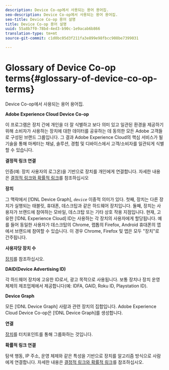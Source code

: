 ```yaml
---
description: Device Co-op에서 사용되는 용어 용어집.
seo-description: Device Co-op에서 사용되는 용어 용어집.
seo-title: Device Co-op 용어 설명
title: Device Co-op 용어 설명
uuid: 55a8b7f0-78bd-4ed3-b90c-1e9acab6b866
translation-type: tm+mt
source-git-commit: c1d0bc05d3f211fa3e899e98fbcc908be7399031

---
```



# Glossary of Device Co-op terms{#glossary-of-device-co-op-terms}

Device Co-op에서 사용되는 용어 용어집.

**Adobe Experience Cloud Device Co-op**

이 프로그램은 장치 간에 개인을 더 잘 식별하고 보다 의미 있고 일관된 환경을 제공하기 위해 소비자가 사용하는 장치에 대한 데이터를 공유하는 데 동의한 모든 Adobe 고객들로 구성된 브랜드 그룹입니다. 그 결과 Adobe Experience Cloud의 핵심 서비스가 될 기술을 통해 마케터는 채널, 솔루션, 경험 및 디바이스에서 고객/소비자를 일관되게 식별할 수 있습니다.

**결정적 링크 연결**

인증(예: 장치 사용자의 로그온)을 기반으로 장치를 개인에게 연결합니다. 자세한 내용은 [결정적 링크와 확률적 링크](processes/links.md#concept-58bb7ab25f904f5f98d645e35205c931)를 참조하십시오

**장치**

그 맥락에서 [!DNL Device Graph], *`device`* 이중적 의미가 있다. 첫째, 장치는 다른 장치가 실행되는 태블릿, 휴대폰, 데스크탑과 같은 하드웨어 장치입니다. 둘째, 장치는 사용자가 브랜드에 참여하는 모바일, 데스크탑 또는 기타 상호 작용 지점입니다. 현재, 고유한 [!DNL Experience Cloud] ID는 사용하는 각 장치의 사용자에게 할당됩니다. 예를 들어 동일한 사용자가 데스크탑의 Chrome, 랩톱의 Firefox, Android 휴대폰의 앱에서 브랜드에 참여할 수 있습니다. 이 경우 Chrome, Firefox 및 앱은 모두 &quot;장치&quot;로 간주됩니다.

**사용자당 장치 수**

[장치](glossary.md#glossentry-5690d9a245634214b91890156e216950)를 참조하십시오.

**DAID(Device Advertising ID)**

각 하드웨어 장치에 고유한 ID로서, 광고 목적으로 사용됩니다. 보통 장치나 장치 운영 체제의 제조업체에서 제공합니다(예: IDFA, GAID, Roku ID, Playstation ID).

**Device Graph**

모든 [!DNL Device Graph] 사람과 관련 장치의 집합입니다. Adobe Experience Cloud Device Co-op은 [!DNL Device Graph]를 생성합니다.

**연결**

[장치](glossary.md#glossentry-5690d9a245634214b91890156e216950)를 터치포인트를 통해 그룹화하는 것입니다.

**확률적 링크 연결**

탐색 행동, IP 주소, 운영 체제와 같은 특성을 기반으로 장치를 알고리즘 방식으로 사람에게 연결합니다. 자세한 내용은 [결정적 링크와 확률적 링크](processes/links.md#concept-58bb7ab25f904f5f98d645e35205c931)를 참조하십시오.
